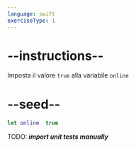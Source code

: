 ```yaml
---
language: swift
exerciseType: 1
---
```


# --instructions--

Imposta il valore `true` alla variabile `online`

# --seed--

```swift
let online  true
```

TODO: ___import unit tests manually___
